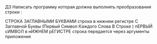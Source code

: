 ДЗ Написать программу которая должна выполнять преобразования строки :

СТРОКА ЗАГЛАВНЫМИ БУКВАМИ
строка в нижнем регистре
С Заглавной Буквы (Первый Символ Каждого Слова В Строке )
пЕРВЫЙ сИМВОЛ в нИЖНЕМ рЕГИСТРЕ
строка передается через аргументы приложения